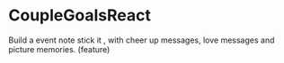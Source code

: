 # CoupleGoalsReact

Build a event note stick it , with cheer up messages, love messages and picture memories. (feature)
